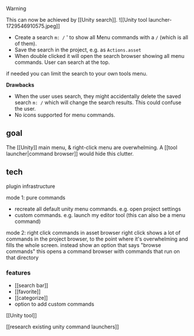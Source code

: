 
> [!WARNING] 
> This can now be achieved by [[Unity search]].
> ![[Unity tool launcher-1729546910575.jpeg]]
> - Create a search `m: /` ' to show all Menu commands with a `/` (which is all of them).
> - Save the search in the project, e.g. as `Actions.asset`
> - When double clicked it will open the search browser showing all menu commands. User can search at the top.
> 
> if needed you can limit the search to your own tools menu.
> 
> **Drawbacks**
> - When the user uses search, they might accidentally delete the saved search `m: /` which will change the search results. This could confuse the user.
> - No icons supported for menu commands.
## goal
The [[Unity]] main menu, & right-click menu are overwhelming.
A [[tool launcher|command browser]] would hide this clutter.
## tech
plugin infrastructure

mode 1: pure commands
- recreate all default unity menu commands. e.g. open project settings
- custom commands. e.g. launch my editor tool (this can also be a menu command)

mode 2: right click commands in asset browser
right click shows a lot of commands in the project browser, to the point where it's overwhelming and fills the whole screen.
instead show an option that says "browse commands"
this opens a command browser with commands that run on that directory
### features
- [[search bar]]
- [[favorite]]
- [[categorize]]
- option to add custom commands

[[Unity tool]]

[[research existing unity command launchers]]